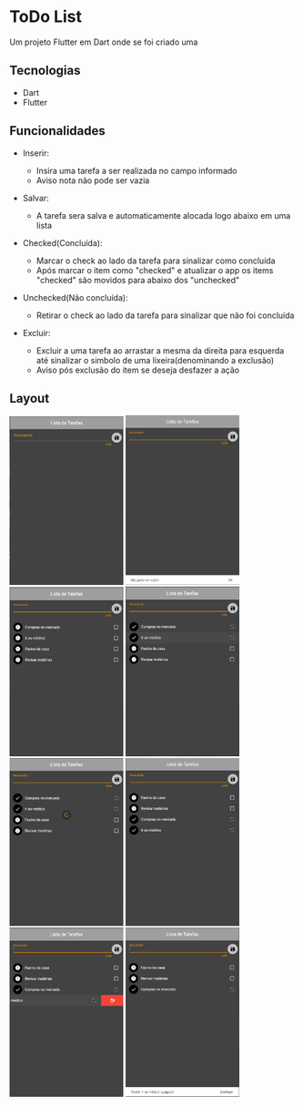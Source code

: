 # ToDo List
Um projeto Flutter em Dart onde se foi criado uma

## Tecnologias

* Dart
* Flutter

## Funcionalidades
* Inserir: 
  * Insira uma tarefa a ser realizada no campo informado
  * Aviso nota não pode ser vazia

* Salvar:
  * A tarefa sera salva e automaticamente alocada logo abaixo em uma lista

* Checked(Concluída):
  * Marcar o check ao lado da tarefa para sinalizar como concluída
  * Após marcar o item como "checked" e atualizar o app os items "checked" são movidos para abaixo dos "unchecked"

* Unchecked(Não concluída):
  * Retirar o check ao lado da tarefa para sinalizar que não foi concluída

* Excluir:
  * Excluir a uma tarefa ao arrastar a mesma da direita para esquerda até sinalizar o simbolo de uma lixeira(denominando a exclusão)
  * Aviso pós exclusão do item se deseja desfazer a ação

## Layout
<img src = "ToDoList_img/main.PNG" width ="200" /> <img src = "ToDoList_img/aviso_nota_vazia.png" width ="200" /> <img src = "ToDoList_img/tarefas_inseridas.PNG" width ="200" /> <img src = "ToDoList_img/checked.PNG" width ="200" /> <img src = "ToDoList_img/atualizar.png" width ="200" /> <img src = "ToDoList_img/apos_atualizar.PNG" width ="200" /> <img src = "ToDoList_img/excluindo.png" width ="200" /> <img src = "ToDoList_img/aviso_desfazer_exclusao.png" width ="200" /> 

